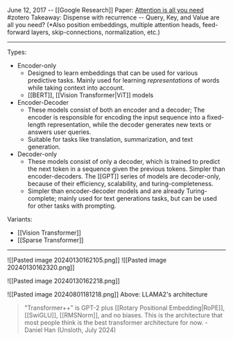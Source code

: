 June 12, 2017 -- [[Google Research]]
Paper: [Attention is all you need](https://arxiv.org/abs/1706.03762)
#zotero 
Takeaway: Dispense with recurrence -- Query, Key, and Value are all you need? (*Also position embeddings, multiple attention heads, feed-forward layers, skip-connections, normalization, etc.)

----



Types:
- Encoder-only
	- Designed to learn embeddings that can be used for various predictive tasks. Mainly used for learning *representations* of words while taking context into account. 
	- [[BERT]], [[Vision Transformer|ViT]] models
- Encoder-Decoder
	- These models consist of both an encoder and a decoder; The encoder is responsible for encoding the input sequence into a fixed-length representation, while the decoder generates new texts or answers user queries.
	- Suitable for tasks like translation, summarization, and text generation.
- Decoder-only
	- These models consist of only a decoder, which is trained to predict the next token in a sequence given the previous tokens. Simpler than encoder-decoders. The [[GPT]] series of models are decoder-only, because of their efficiency, scalability, and turing-completeness.
	- Simpler than encoder-decoder models and are already Turing-complete; mainly used for text generations tasks, but can be used for other tasks with prompting.



Variants: 
- [[Vision Transformer]]
- [[Sparse Transformer]]

----

![[Pasted image 20240130162105.png]]
![[Pasted image 20240130162320.png]]

![[Pasted image 20240130162218.png]]

![[Pasted image 20240801181218.png]]
Above: LLAMA2's architecture
> "Transformer++" is GPT-2 plus [[Rotary Positional Embedding|RoPE]], [[SwiGLU]], [[RMSNorm]], and no biases. This is the architecture that most people think is the best transformer architecture for now. - Daniel Han (Unsloth, July 2024)